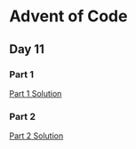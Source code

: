 # Advent of Code
## Day 11

### Part 1

[Part 1 Solution](part1.rb)

### Part 2

[Part 2 Solution](part2.rb)
